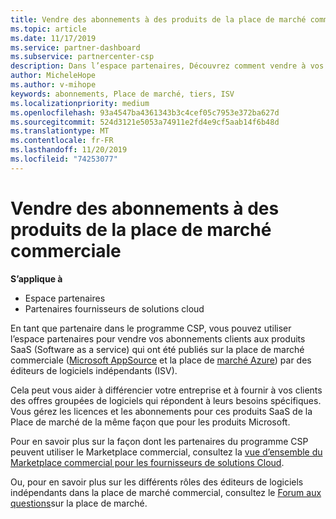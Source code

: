 ```yaml
---
title: Vendre des abonnements à des produits de la place de marché commerciale | Espace partenaires
ms.topic: article
ms.date: 11/17/2019
ms.service: partner-dashboard
ms.subservice: partnercenter-csp
description: Dans l’espace partenaires, Découvrez comment vendre à vos clients des abonnements à des produits SaaS publiés sur la place de marché par des éditeurs de logiciels indépendants (ISV).
author: MicheleHope
ms.author: v-mihope
keywords: abonnements, Place de marché, tiers, ISV
ms.localizationpriority: medium
ms.openlocfilehash: 93a4547ba4361343b3c4cef05c7953e372ba627d
ms.sourcegitcommit: 524d3121e5053a74911e2fd4e9cf5aab14f6b48d
ms.translationtype: MT
ms.contentlocale: fr-FR
ms.lasthandoff: 11/20/2019
ms.locfileid: "74253077"
---
```

# <a name="sell-subscriptions-to-commercial-marketplace-products"></a>Vendre des abonnements à des produits de la place de marché commerciale

**S’applique à**

- Espace partenaires
- Partenaires fournisseurs de solutions cloud

En tant que partenaire dans le programme CSP, vous pouvez utiliser l’espace partenaires pour vendre vos abonnements clients aux produits SaaS (Software as a service) qui ont été publiés sur la place de marché commerciale ([Microsoft AppSource](https://appsource.microsoft.com/) et la place de [marché Azure](https://azuremarketplace.microsoft.com/)) par des éditeurs de logiciels indépendants (ISV). 

Cela peut vous aider à différencier votre entreprise et à fournir à vos clients des offres groupées de logiciels qui répondent à leurs besoins spécifiques. Vous gérez les licences et les abonnements pour ces produits SaaS de la Place de marché de la même façon que pour les produits Microsoft.

Pour en savoir plus sur la façon dont les partenaires du programme CSP peuvent utiliser le Marketplace commercial, consultez la [vue d’ensemble du Marketplace commercial pour les fournisseurs de solutions Cloud](csp-commercial-marketplace-overview.md).

Ou, pour en savoir plus sur les différents rôles des éditeurs de logiciels indépendants dans la place de marché commercial, consultez le [Forum aux questions](https://docs.microsoft.com/azure/marketplace/marketplace-faq-publisher-guide)sur la place de marché.
